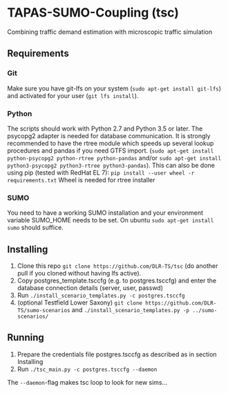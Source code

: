# TAPAS-SUMO-Coupling (tsc)
Combining traffic demand estimation with microscopic traffic simulation

## Requirements
### Git
Make sure you have git-lfs on your system (`sudo apt-get install git-lfs`) and activated for your user (`git lfs install`).

### Python
The scripts should work with Python 2.7 and Python 3.5 or later. The psycopg2 adapter is needed for database communication.
It is strongly recommended to have the rtree module which speeds up several lookup procedures and pandas
if you need GTFS import.
(`sudo apt-get install python-psycopg2 python-rtree python-pandas` and/or `sudo apt-get install python3-psycopg2 python3-rtree python3-pandas`).
This can also be done using pip (tested with RedHat EL 7):
`pip install --user wheel -r requirements.txt`
Wheel is needed for rtree installer

### SUMO
You need to have a working SUMO installation and your environment variable SUMO_HOME needs to be set. On ubuntu
`sudo apt-get install sumo` should suffice.

## Installing
1. Clone this repo `git clone https://github.com/DLR-TS/tsc` (do another pull if you cloned without having lfs active).
2. Copy postgres_template.tsccfg (e.g. to postgres.tsccfg) and enter the database connection details (server, user, passwd)
3. Run `./install_scenario_templates.py -c postgres.tsccfg`
4. (optional Testfield Lower Saxony) `git clone https://github.com/DLR-TS/sumo-scenarios` and `./install_scenario_templates.py -p ../sumo-scenarios/`

## Running
1. Prepare the credentials file  postgres.tsccfg as described as in section Installing
2. Run `./tsc_main.py -c postgres.tsccfg --daemon` 

The `--daemon`-flag makes tsc loop to look for new sims...
